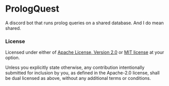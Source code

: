 # PrologQuest
A discord bot that runs prolog queries on a shared database. And I do mean shared.

### License

Licensed under either of <a href="LICENSE-APACHE">Apache License, Version
2.0</a> or <a href="LICENSE-MIT">MIT license</a> at your option.

Unless you explicitly state otherwise, any contribution intentionally submitted
for inclusion by you, as defined in the Apache-2.0 license, shall be
dual licensed as above, without any additional terms or conditions.
